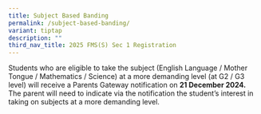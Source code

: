 ```yaml
---
title: Subject Based Banding
permalink: /subject-based-banding/
variant: tiptap
description: ""
third_nav_title: 2025 FMS(S) Sec 1 Registration
---
```

<p>Students who are eligible to take the subject (English Language / Mother
Tongue / Mathematics / Science) at a more demanding level (at G2 / G3 level)
will receive a Parents Gateway notification on <strong>21 December 2024.</strong> The
parent will need to indicate via the notification the student’s interest
in taking on subjects at a more demanding level.&nbsp;</p>
